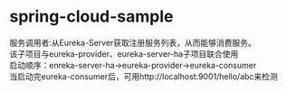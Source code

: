 # spring-cloud-sample

服务调用者:从Eureka-Server获取注册服务列表，从而能够消费服务。<br/>
该子项目与eureka-provider、eureka-server-ha子项目联合使用<br/>
启动顺序：enreka-server-ha->eureka-provider->eureka-consumer<br/>
当启动完eureka-consumer后，可用http://localhost:9001/hello/abc来检测